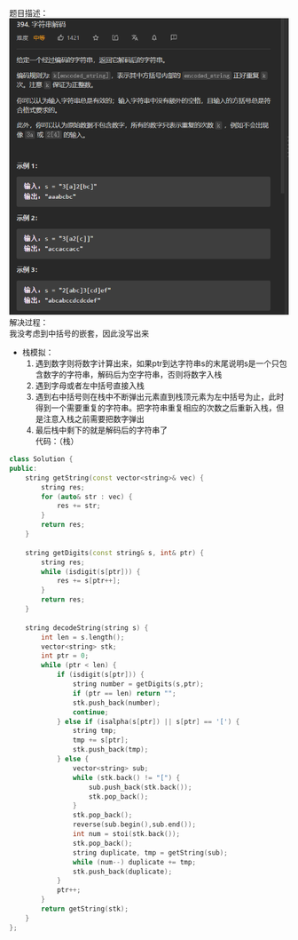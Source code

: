 题目描述：  
![image](/basical/string/image/image58.png)  
解决过程：  
我没考虑到中括号的嵌套，因此没写出来  
- 栈模拟：
    1. 遇到数字则将数字计算出来，如果ptr到达字符串s的末尾说明s是一个只包含数字的字符串，解码后为空字符串，否则将数字入栈
    2. 遇到字母或者左中括号直接入栈
    3. 遇到右中括号则在栈中不断弹出元素直到栈顶元素为左中括号为止，此时得到一个需要重复的字符串。把字符串重复相应的次数之后重新入栈，但是注意入栈之前需要把数字弹出
    4. 最后栈中剩下的就是解码后的字符串了  
代码：（栈）  
```cpp
class Solution {
public:
    string getString(const vector<string>& vec) {
        string res;
        for (auto& str : vec) {
            res += str;
        }
        return res;
    }

    string getDigits(const string& s, int& ptr) {
        string res;
        while (isdigit(s[ptr])) {
            res += s[ptr++];
        }
        return res;
    }

    string decodeString(string s) {
        int len = s.length();
        vector<string> stk;
        int ptr = 0;
        while (ptr < len) {
            if (isdigit(s[ptr])) {
                string number = getDigits(s,ptr);
                if (ptr == len) return "";
                stk.push_back(number);
                continue;
            } else if (isalpha(s[ptr]) || s[ptr] == '[') {
                string tmp;
                tmp += s[ptr];
                stk.push_back(tmp);
            } else {
                vector<string> sub;
                while (stk.back() != "[") {
                    sub.push_back(stk.back());
                    stk.pop_back();
                }
                stk.pop_back();
                reverse(sub.begin(),sub.end());
                int num = stoi(stk.back());
                stk.pop_back();
                string duplicate, tmp = getString(sub);
                while (num--) duplicate += tmp;
                stk.push_back(duplicate);                
            }
            ptr++;
        }
        return getString(stk);
    }
};
```